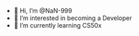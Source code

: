 - 👋 Hi, I’m @NaN-999
- 👀 I’m interested in becoming a Developer
- 🌱 I’m currently learning CS50x

<!---
NaN-999/NaN-999 is a ✨ special ✨ repository because its `README.md` (this file) appears on your GitHub profile.
You can click the Preview link to take a look at your changes.
--->
